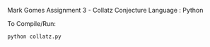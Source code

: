 Mark Gomes
Assignment 3 - Collatz Conjecture
Language : Python

To Compile/Run:

    python collatz.py   
